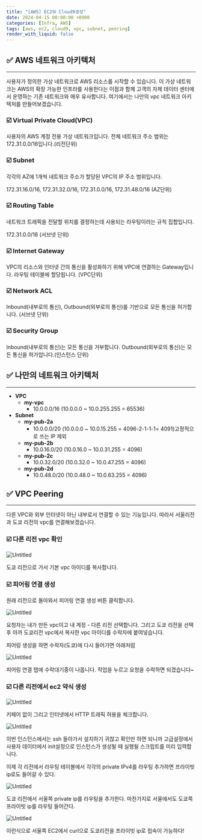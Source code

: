 ```yaml
---
title: "[AWS] EC2와 Cloud9생성"
date: 2024-04-15 00:00:00 +0900
categories: [Infra, AWS]
tags: [aws, ec2, cloud9, vpc, subnet, peering]
render_with_liquid: false
---
```


## ✅ AWS 네트워크 아키텍처

---

사용자가 정의한 가상 네트워크로 AWS 리소스를 시작할 수 있습니다. 이 가상 네트워크는 AWS의 확장 가능한 인프라를 사용한다는 이점과 함께 고객의 자체 데이터 센터에서 운영하는 기존 네트워크와 매우 유사합니다. 여기에서는 나만의 vpc 네트워크 아키텍처를 만들어보겠습니다.

### ☑️ Virtual Private Cloud(VPC)

사용자의 AWS 계정 전용 가상 네트워크입니다. 전체 네트워크 주소 범위는 172.31.0.0/16입니다.(리전단위)

### ☑️ Subnet

각각의 AZ에 1개씩 네트워크 주소가 할당된 VPC의 IP 주소 범위입니다.

172.31.16.0/16, 172.31.32.0/16, 172.31.0.0/16, 172.31.48.0/16 (AZ단위)

### ☑️ Routing Table

네트워크 트래픽을 전달할 위치를 결정하는데 사용되는 라우팅이라는 규칙 집합입니다.

172.31.0.0/16 (서브넷 단위)

### ☑️ Internet Gateway

VPC의 리소스와 인터넷 간의 통신을 활성화하기 위해 VPC에 연결하는 Gateway입니다. 라우팅 테이블에 할당됩니다. (VPC단위)

### ☑️ Network ACL

Inbound(내부로의 통신), Outbound(외부로의 통신)를 기반으로 모든 통신을 허가합니다. (서브넷 단위)

### ☑️ Security Group

Inbound(내부로의 통신)는 모든 통신을 거부합니다. Outbound(외부로의 통신)는 모든 통신을 허가압니다.(인스턴스 단위)

## ✅ 나만의 네트워크 아키텍처

---

- **VPC**
  - **my-vpc**
    - 10.0.0.0/16 (10.0.0.0 ~ 10.0.255.255 = 65536)
- **Subnet**
  - **my-pub-2a**
    - 10.0.0.0/20 (10.0.0.0 ~ 10.0.15.255 = 4096-2-1-1-1= 4091)고정적으로 쓰는 IP 제외
  - **my-pub-2b**
    - 10.0.16.0/20 (10.0.16.0 ~ 10.0.31.255 = 4096)
  - **my-pub-2c**
    - 10.0.32.0/20 (10.0.32.0 ~ 10.0.47.255 = 4096)
  - **my-pub-2d**
    - 10.0.48.0/20 (10.0.48.0 ~ 10.0.63.255 = 4096)

## ✅ VPC Peering

---

다른 VPC와 외부 인터넷이 아닌 내부로서 연결할 수 있는 기능입니다. 따라서 서울리전과 도쿄 리전의 vpc를 연결해보겠습니다.

### ☑️ 다른 리전 vpc 확인

![Untitled](/assets/img/Infra/AWS/vpc/Untitled.png)

도쿄 리전으로 가서 기본 vpc 아이디를 복사합니다.

### ☑️ 피어링 연결 생성

원래 리전으로 돌아와서 피어링 연결 생성 버튼 클릭합니다.

![Untitled](/assets/img/Infra/AWS/vpc/Untitled%201.png)

요청자는 내가 만든 vpc이고 내 계정 - 다른 리전 선택합니다. 그리고 도쿄 리전을 선택후 아까 도쿄리전 vpc에서 복사한 vpc 아이디를 수락자에 붙여넣습니다.

피어링 생성을 하면 수락자(도쿄)에 다시 들어가면 아래처럼

![Untitled](/assets/img/Infra/AWS/vpc/Untitled%202.png)

피어링 연결 탭에 수락대기중이 나옵니다. 작업을 누르고 요청을 수락하면 되겠습니다~

### ☑️ 다른 리전에서 ec2 약식 생성

![Untitled](/assets/img/Infra/AWS/vpc/Untitled%203.png)

키페어 없이 그리고 인터넷에서 HTTP 트래픽 허용을 체크합니다.

![Untitled](/assets/img/Infra/AWS/vpc/Untitled%204.png)

이번 인스턴스에서는 ssh 들아가서 설치하기 귀찮고 확인만 하면 되니까 고급설정에서 사용자 데이터에서 init설정으로 인스턴스가 생성될 때 실행될 스크립트를 미리 입력합니다.

이제 각 리전에서 라우팅 테이블에서 각각의 private IPv4를 라우팅 추가하면 프라이빗 ip로도 들어갈 수 있다.

![Untitled](/assets/img/Infra/AWS/vpc/Untitled%205.png)

도쿄 리전에서 서울쪽 private ip를 라우팅을 추가한다. 마찬가지로 서울에서도 도쿄쪽 프라이빗 ip를 라우팅 들어간다.

![Untitled](/assets/img/Infra/AWS/vpc/Untitled%206.png)

이런식으로 서울쪽 EC2에서 curl으로 도쿄리전을 프라이빗 ip로 접속이 가능하다!
